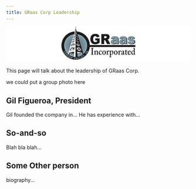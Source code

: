 ```yaml
---
title: GRaas Corp Leadership
---
```


![GRaasCorp Logo](images/graas_banner_narrow.png)

This page will talk about the leadership of GRaas Corp.

we could put a group photo here

## Gil Figueroa, President
Gil founded the company in... He has experience with...

## So-and-so
Blah bla blah...

## Some Other person
biography...
